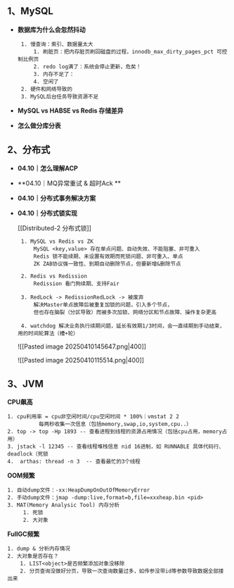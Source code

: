 ## 1、MySQL

-  **数据库为什么会忽然抖动**

		1. 慢查询：索引、数据量太大
			1. 刷脏页：把内存脏页刷回磁盘的过程，innodb_max_dirty_pages_pct 可控制比例页
			2. redo log满了：系统会停止更新，危矣！
			3. 内存不足了：
			4. 空闲了
		2. 硬件和网络导致的
		3. MySQL后台任务导致资源不足

-  **MySQL vs HABSE vs Redis 存储差异**

-  **怎么做分库分表**


## 2、分布式

-  **04.10｜怎么理解ACP**

-  **04.10｜MQ异常重试 & 超时Ack **

-  **04.10｜分布式事务解决方案**

-  **04.10｜分布式锁实现**

	[[Distributed-2 分布式锁]]
	
		1. MySQL vs Redis vs ZK
			MySQL <key,value> 存在单点问题、自动失效、不能阻塞、非可重入
			Redis 锁不能续期、未设置有效期而死锁问题、非可重入、单点
			ZK ZAB协议强一致性、到期自动删除节点，但要新增&删除节点
		
		2. Redis vs Redission
			Redission 看门狗续期、支持Fair
			
		3. RedLock -> RedissionRedLock -> 被废弃
			解决Master单点故障后被重复加锁的问题，引入多个节点，
			但也存在脑裂（分区导致）而被多次加锁、网络分区和节点故障、操作复杂更高
			
		4. watchdog 解决业务执行续期问题，延长有效期1/3时间，会一直续期到手动结束，用的时间轮算法（槽+轮）   



	 ![[Pasted image 20250410145647.png|400]]
	 
	 
	![[Pasted image 20250410115514.png|400]]

## 3、JVM
 
  **CPU飙高**

	1. cpu利用率 = cpu非空闲时间/cpu空闲时间 * 100%｜vmstat 2 2 
              每两秒收集一次信息（包括memory,swap,io,system,cpu..）
	2. top -> top -Hp 1893 -- 查看进程到线程的资源占用情况（包括cpu占用，memory占用）
	3. jstack -l 12345 -- 查看线程堆栈信息 nid 16进制，如 RUNNABLE 具体代码行、deadlock（死锁
	4.  arthas: thread -n 3  -- 查看最忙的3个线程


**OOM频繁**

	1. 自动dump文件：-xx:HeapDumpOnOutOfMemoryError 
	2. 手动dump文件：jmap -dump:live,format=b,file=xxxheap.bin <pid>
	3. MAT(Memory Analysic Tool) 内存分析
         1. 死锁
         2. 大对象


**FullGC频繁**

    1. dump & 分析内存情况
    2. 大对象是否存在？
        1. LIST<object>是否频繁添加对象没移除
        2. 分页查询没做好分页，导致一次查询数量过多，如传参没带id等参数导致数据全部搂出来
